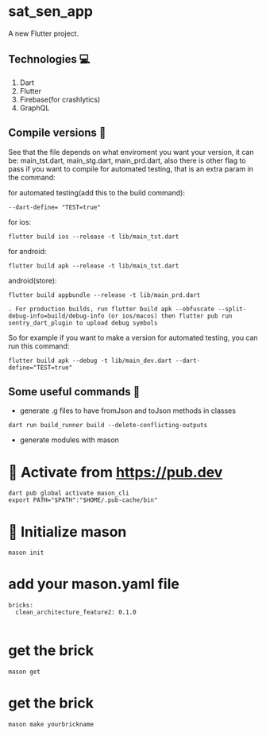 # sat_sen_app

A new Flutter project.


## Technologies :computer:

1. Dart
2. Flutter
3. Firebase(for crashlytics)
4. GraphQL

## Compile versions :iphone:

See that the file depends on what enviroment you want your version, it can be: main_tst.dart, main_stg.dart, main_prd.dart, also there is other flag to pass if you want to compile for automated testing, that is an extra param in the command:

for automated testing(add this to the build command):

```shell
--dart-define= "TEST=true"
```

for ios:

```shell
flutter build ios --release -t lib/main_tst.dart
```

for android:

```shell
flutter build apk --release -t lib/main_tst.dart
```

android(store):

```shell
flutter build appbundle --release -t lib/main_prd.dart
```

```
. For production builds, run flutter build apk --obfuscate --split-debug-info=build/debug-info (or ios/macos) then flutter pub run sentry_dart_plugin to upload debug symbols
```

So for example if you want to make a version for automated testing, you can run this command:

```shell
flutter build apk --debug -t lib/main_dev.dart --dart-define="TEST=true"
```

## Some useful commands :shell:

- generate .g files to have fromJson and toJson methods in classes

```
dart run build_runner build --delete-conflicting-outputs
```


- generate modules with mason 
# 🎯 Activate from https://pub.dev
```
dart pub global activate mason_cli
export PATH="$PATH":"$HOME/.pub-cache/bin"
```

# 🚀 Initialize mason
```
mason init
```

# add your mason.yaml file 
```
bricks:
  clean_architecture_feature2: 0.1.0
  
```

# get the brick
```
mason get
```

# get the brick
```
mason make yourbrickname
```